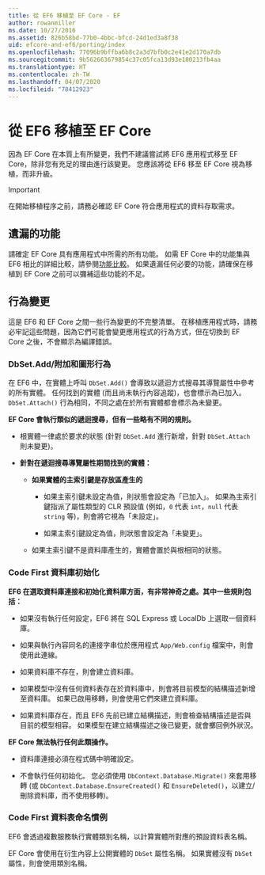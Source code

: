```yaml
---
title: 從 EF6 移植至 EF Core - EF
author: rowanmiller
ms.date: 10/27/2016
ms.assetid: 826b58bd-77b0-4bbc-bfcd-24d1ed3a8f38
uid: efcore-and-ef6/porting/index
ms.openlocfilehash: 77096b9bffba6b8c2a3d7bfb0c2e41e2d170a7db
ms.sourcegitcommit: 9b562663679854c37c05fca13d93e180213fb4aa
ms.translationtype: HT
ms.contentlocale: zh-TW
ms.lasthandoff: 04/07/2020
ms.locfileid: "78412923"
---
```

# <a name="porting-from-ef6-to-ef-core"></a>從 EF6 移植至 EF Core

因為 EF Core 在本質上有所變更，我們不建議嘗試將 EF6 應用程式移至 EF Core，除非您有充足的理由進行該變更。
您應該將從 EF6 移至 EF Core 視為移植，而非升級。

> [!IMPORTANT]
> 在開始移植程序之前，請務必確認 EF Core 符合應用程式的資料存取需求。

## <a name="missing-features"></a>遺漏的功能

請確定 EF Core 具有應用程式中所需的所有功能。 如需 EF Core 中的功能集與 EF6 相比的詳細比較，請參閱[功能比較](xref:efcore-and-ef6/index)。 如果遺漏任何必要的功能，請確保在移植到 EF Core 之前可以彌補這些功能的不足。

## <a name="behavior-changes"></a>行為變更

這是 EF6 和 EF Core 之間一些行為變更的不完整清單。 在移植應用程式時，請務必牢記這些問題，因為它們可能會變更應用程式的行為方式，但在切換到 EF Core 之後，不會顯示為編譯錯誤。

### <a name="dbsetaddattach-and-graph-behavior"></a>DbSet.Add/附加和圖形行為

在 EF6 中，在實體上呼叫 `DbSet.Add()` 會導致以遞迴方式搜尋其導覽屬性中參考的所有實體。 任何找到的實體 (而且尚未執行內容追蹤)，也會標示為已加入。 `DbSet.Attach()` 行為相同，不同之處在於所有實體都會標示為未變更。

**EF Core 會執行類似的遞迴搜尋，但有一些略有不同的規則。**

*  根實體一律處於要求的狀態 (針對 `DbSet.Add` 進行新增，針對 `DbSet.Attach` 則未變更)。

*  **針對在遞迴搜尋導覽屬性期間找到的實體：**

    *  **如果實體的主索引鍵是存放區產生的**

        * 如果主索引鍵未設定為值，則狀態會設定為「已加入」。 如果為主索引鍵指派了屬性類型的 CLR 預設值 (例如，`0` 代表 `int`，`null` 代表 `string` 等)，則會將它視為「未設定」。

        * 如果主索引鍵設定為值，則狀態會設定為「未變更」。

    *  如果主索引鍵不是資料庫產生的，實體會置於與根相同的狀態。

### <a name="code-first-database-initialization"></a>Code First 資料庫初始化

**EF6 在選取資料庫連接和初始化資料庫方面，有非常神奇之處。其中一些規則包括：**

* 如果沒有執行任何設定，EF6 將在 SQL Express 或 LocalDb 上選取一個資料庫。

* 如果與執行內容同名的連接字串位於應用程式 `App/Web.config` 檔案中，則會使用此連線。

* 如果資料庫不存在，則會建立資料庫。

* 如果模型中沒有任何資料表存在於資料庫中，則會將目前模型的結構描述新增至資料庫。 如果已啟用移轉，則會使用它們來建立資料庫。

* 如果資料庫存在，而且 EF6 先前已建立結構描述，則會檢查結構描述是否與目前的模型相容。 如果模型在建立結構描述之後已變更，就會擲回例外狀況。

**EF Core 無法執行任何此類操作。**

* 資料庫連接必須在程式碼中明確設定。

* 不會執行任何初始化。 您必須使用 `DbContext.Database.Migrate()` 來套用移轉 (或 `DbContext.Database.EnsureCreated()` 和 `EnsureDeleted()`，以建立/刪除資料庫，而不使用移轉)。

### <a name="code-first-table-naming-convention"></a>Code First 資料表命名慣例

EF6 會透過複數服務執行實體類別名稱，以計算實體所對應的預設資料表名稱。

EF Core 會使用在衍生內容上公開實體的 `DbSet` 屬性名稱。 如果實體沒有 `DbSet` 屬性，則會使用類別名稱。
